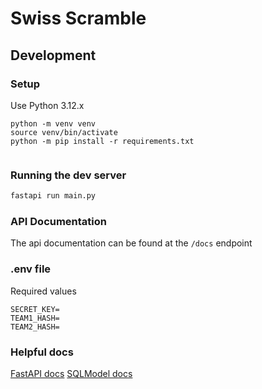 # Swiss Scramble

## Development

### Setup

Use Python 3.12.x

```
python -m venv venv
source venv/bin/activate
python -m pip install -r requirements.txt
```

```

```

### Running the dev server

```bash
fastapi run main.py
```

### API Documentation

The api documentation can be found at the `/docs` endpoint

### .env file

Required values

```
SECRET_KEY=
TEAM1_HASH=
TEAM2_HASH=
```

### Helpful docs

[FastAPI docs](https://fastapi.tiangolo.com/)
[SQLModel docs](https://sqlmodel.tiangolo.com/)
